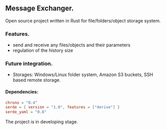 ## Message Exchanger.

Open source project written in Rust for file/folders/object storage system.

### Features.

- send and receive any files/objects and their parameters
- regulation of the history size

### Future integration.

- Storages: Windows/Linux folder system, Amazon S3 buckets, SSH based remote storage.

#### Dependencies:

```toml
chrono = "0.4"
serde = { version = "1.0", features = ["derive"] }
serde_yaml = "0.8"
```

The project is in developing stage.
